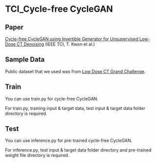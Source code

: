 # TCI_Cycle-free CycleGAN

## Paper
[Cycle-free CycleGAN using Invertible Generator for Unsupervised Low-Dose CT Denoising][paper link] (IEEE TCI, T. Kwon et al.)

[paper link]: https://ieeexplore.ieee.org/document/9622180


## Sample Data
Public dataset that we used was from [Low Dose CT Grand Challenge][aapm link].

[aapm link]: https://www.aapm.org/grandchallenge/lowdosect/


## Train 
You can use train.py for cycle-free CycleGAN.

For train.py,
training input & target data, test input & target data folder directory is required.


## Test
You can use inference.py for pre-trained cycle-free CycleGAN.

For inference.py,
test input & target data folder directory and pre-trained weight file directory is required.
